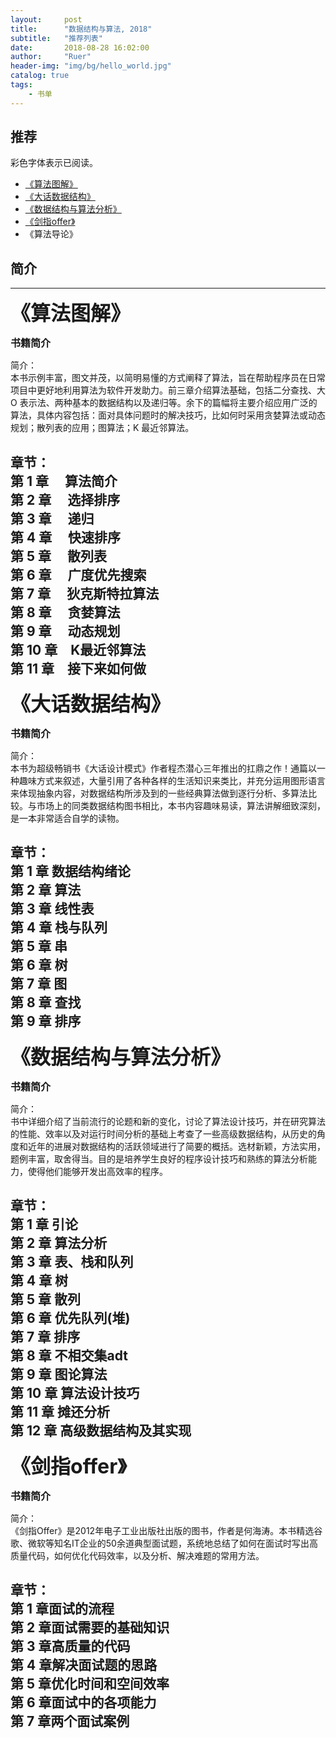 ```yaml
---
layout:     post
title:      "数据结构与算法, 2018"
subtitle:   "推荐列表"
date:       2018-08-28 16:02:00
author:     "Ruer"
header-img: "img/bg/hello_world.jpg"
catalog: true
tags:
    - 书单
---
```


## 推荐

彩色字体表示已阅读。

*  [《算法图解》](#《算法图解》) 
*  [《大话数据结构》](#《大话数据结构》) 
*  [《数据结构与算法分析》](#《数据结构与算法分析》) 
*  [《剑指offer》](#《剑指offer》) 
*  《算法导论》

## 简介

---

<span id="《算法图解》"><font size=6><b>《算法图解》</b></font></span>

<font size=3><b>书籍简介</b></font>

简介：  
本书示例丰富，图文并茂，以简明易懂的方式阐释了算法，旨在帮助程序员在日常项目中更好地利用算法为软件开发助力。前三章介绍算法基础，包括二分查找、大O 表示法、两种基本的数据结构以及递归等。余下的篇幅将主要介绍应用广泛的算法，具体内容包括：面对具体问题时的解决技巧，比如何时采用贪婪算法或动态规划；散列表的应用；图算法；K 最近邻算法。

章节：  
第 1 章 　算法简介  
第 2 章 　选择排序  
第 3 章 　递归  
第 4 章 　快速排序  
第 5 章　 散列表  
第 6 章 　广度优先搜索  
第 7 章 　狄克斯特拉算法  
第 8 章　 贪婪算法  
第 9 章　 动态规划  
第 10 章　K最近邻算法  
第 11 章　接下来如何做  
---

<span id="《大话数据结构》"><font size=6><b>《大话数据结构》</b></font></span>

<font size=3><b>书籍简介</b></font>

简介：  
本书为超级畅销书《大话设计模式》作者程杰潜心三年推出的扛鼎之作！通篇以一种趣味方式来叙述，大量引用了各种各样的生活知识来类比，并充分运用图形语言来体现抽象内容，对数据结构所涉及到的一些经典算法做到逐行分析、多算法比较。与市场上的同类数据结构图书相比，本书内容趣味易读，算法讲解细致深刻，是一本非常适合自学的读物。

章节：  
第 1 章    数据结构绪论  
第 2 章    算法  
第 3 章    线性表  
第 4 章    栈与队列  
第 5 章    串  
第 6 章    树  
第 7 章    图  
第 8 章    查找  
第 9 章    排序  
---

<span id="《数据结构与算法分析》"><font size=6><b>《数据结构与算法分析》</b></font></span>

<font size=3><b>书籍简介</b></font>

简介：  
书中详细介绍了当前流行的论题和新的变化，讨论了算法设计技巧，并在研究算法的性能、效率以及对运行时间分析的基础上考查了一些高级数据结构，从历史的角度和近年的进展对数据结构的活跃领域进行了简要的概括。选材新颖，方法实用，题例丰富，取舍得当。目的是培养学生良好的程序设计技巧和熟练的算法分析能力，使得他们能够开发出高效率的程序。

章节：  
第 1 章    引论  
第 2 章    算法分析  
第 3 章    表、栈和队列  
第 4 章    树  
第 5 章    散列  
第 6 章    优先队列(堆)  
第 7 章    排序  
第 8 章    不相交集adt  
第 9 章    图论算法  
第 10 章  算法设计技巧  
第 11 章  摊还分析  
第 12 章  高级数据结构及其实现  
---

<span id="《剑指offer》"><font size=6><b>《剑指offer》</b></font></span>

<font size=3><b>书籍简介</b></font>

简介：  
《剑指Offer》是2012年电子工业出版社出版的图书，作者是何海涛。本书精选谷歌、微软等知名IT企业的50余道典型面试题，系统地总结了如何在面试时写出高质量代码，如何优化代码效率，以及分析、解决难题的常用方法。

章节：  
第 1 章面试的流程  
第 2 章面试需要的基础知识  
第 3 章高质量的代码  
第 4 章解决面试题的思路  
第 5 章优化时间和空间效率  
第 6 章面试中的各项能力  
第 7 章两个面试案例  
---